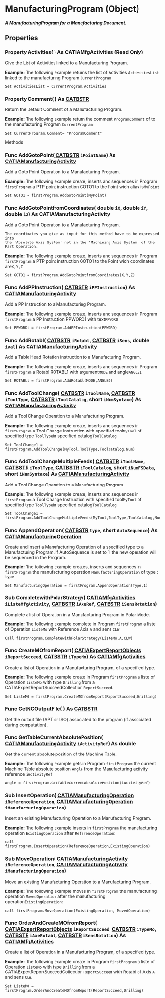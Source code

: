 # ManufacturingProgram (Object)

**_A ManufacturingProgram for a Manufacturing Document._**

## Properties

### Property **Activities**( ) As [CATIAMfgActivities](../ManufacturingInterfaces/interface_MfgActivities_36625.md) (Read Only)

Give the List of Activities linked to a Manufacturing Program.

**Example:**     The following example returns the list of Activities `ActivitiesList` linked to the manufacturing Program `CurrentProgram`

```VBScript
Set ActivitiesList = CurrentProgram.Activities

```

### Property **Comment**( ) As [CATBSTR](../System/typedef_CATBSTR_8129.md)

Return the Default Comment of a Manufacturing Program.

**Example:**     The following example return the comment `ProgramComment` of to the manufacturing Program `CurrentProgram`

```VBScript
Set CurrentProgram.Comment= "ProgramComment"

```

Methods

### Func **AddGotoPoint**( [CATBSTR](../System/typedef_CATBSTR_8129.md)  `iPointName`) As [CATIAManufacturingActivity](../ManufacturingInterfaces/interface_ManufacturingActivity_95999.md)

Add a Goto Point Operation to a Manufacturing Program.

**Example:**     The following example create, inserts and sequences in Program `firstProgram` a PTP point instruction GOTO1 to the Point wich alias is`MyPoint`

```VBScript
Set GOTO1 = firstProgram.AddGotoPoint(MyPoint)

```

### Func **AddGotoPointfromCoordinates**( double  `iX`,  double  `iY`,  double  `iZ`) As [CATIAManufacturingActivity](../ManufacturingInterfaces/interface_ManufacturingActivity_95999.md)

Add a Goto Point Operation to a Manufacturing Program.

```VBScript
The coordinates you give as input for this method have to be expressed into
the 'Absolute Axis System' not in the 'Machining Axis System' of the Part Operation.

```

**Example:**     The following example create, inserts and sequences in Program `firstProgram` a PTP point instruction GOTO1 to the Point wich coordinates are`X,Y,Z`

```VBScript
Set GOTO1 = firstProgram.AddGotoPointfromCoordinates(X,Y,Z)

```

### Func **AddPPInstruction**( [CATBSTR](../System/typedef_CATBSTR_8129.md)  `iPPInstruction`) As [CATIAManufacturingActivity](../ManufacturingInterfaces/interface_ManufacturingActivity_95999.md)

Add a PP Instruction to a Manufacturing Program.

**Example:**     The following example create, inserts and sequences in Program `firstProgram` a PP Instruction PPWORD1 with text`PPWORD`

```VBScript
Set PPWORD1 = firstProgram.AddPPInstruction(PPWORD)

```

### Func **AddRotabl**( [CATBSTR](../System/typedef_CATBSTR_8129.md)  `iRotabl`,  [CATBSTR](../System/typedef_CATBSTR_8129.md)  `iSens`,  double  `ival`) As [CATIAManufacturingActivity](../ManufacturingInterfaces/interface_ManufacturingActivity_95999.md)

Add a Table Head Rotation instruction to a Manufacturing Program.

**Example:**     The following example create, inserts and sequences in Program `firstProgram` a Rotabl ROTABL1 with argument`MODE` and angle`ANGLE1`

```VBScript
Set ROTABL1 = firstProgram.AddRotabl(MODE,ANGLE1)

```

### Func **AddToolChange**( [CATBSTR](../System/typedef_CATBSTR_8129.md)  `iToolName`,  [CATBSTR](../System/typedef_CATBSTR_8129.md)  `iToolType`,  [CATBSTR](../System/typedef_CATBSTR_8129.md)  `iToolCatalog`,  short  `iNumSyntaxe`) As [CATIAManufacturingActivity](../ManufacturingInterfaces/interface_ManufacturingActivity_95999.md)

Add a Tool Change Operation to a Manufacturing Program.

**Example:**     The following example create, inserts and sequences in `firstProgram` a Tool Change Instruction with specified tool`MyTool` of specified type `ToolType`in specified catalog`ToolCatalog`

```VBScript
Set ToolChange1 = firstProgram.AddToolChange(MyTool,ToolType,ToolCatalog,Num)

```

### Func **AddToolChangeMultipleFeeds**( [CATBSTR](../System/typedef_CATBSTR_8129.md)  `iToolName`,  [CATBSTR](../System/typedef_CATBSTR_8129.md)  `iToolType`,  [CATBSTR](../System/typedef_CATBSTR_8129.md)  `iToolCatalog`,  short  `iNumFSData`,  short  `iNumSyntaxe`) As [CATIAManufacturingActivity](../ManufacturingInterfaces/interface_ManufacturingActivity_95999.md)

Add a Tool Change Operation to a Manufacturing Program.

**Example:**     The following example create, inserts and sequences in `firstProgram` a Tool Change Instruction with specified tool`MyTool` of specified type `ToolType`in specified catalog`ToolCatalog`

```VBScript
Set ToolChange1 = firstProgram.AddToolChangeMultipleFeeds(MyTool,ToolType,ToolCatalog,NumFSData,Num)

```

### Func **AppendOperation**( [CATBSTR](../System/typedef_CATBSTR_8129.md)  `type`,  short  `AutoSequence`) As [CATIAManufacturingOperation](../ManufacturingInterfaces/interface_ManufacturingOperation_104658.md)

Create and Insert a Manufacturing Operation of a specified type to a Manufacturing Program.
if AutoSequence is set to 1, the new operation will be sequenced in the Program.

**Example:**     The following example creates, inserts and sequences in `firstProgram` the manufacturing operation `ManufacturingOperation` of type : `type`

```VBScript
Set ManufacturingOperation = firstProgram.AppendOperation(Type,1)

```

### Sub **CompletewithPolarStrategy**( [CATIAMfgActivities](../ManufacturingInterfaces/interface_MfgActivities_36625.md)  `iListeMfgActivity`,  [CATBSTR](../System/typedef_CATBSTR_8129.md)  `iAxeRef`,  [CATBSTR](../System/typedef_CATBSTR_8129.md)  `iSensRotation`)

Complete a list of Operation in a Manufacturing Program in Polar Mode.

**Example:**     The following example complete in Program `firstProgram` a liste of Operation `ListeMo` with Reference Axis `A` and sens `CLW`

```VBScript
Call firstProgram.CompletewithPolarStrategy(ListeMo,A,CLW)

```

### Func **CreateMOfromReport**( [CATIAExpertReportObjects](../GenKnowledgeInterfaces/interface_ExpertReportObjects_77702.md)  `iReportSucceed`,  [CATBSTR](../System/typedef_CATBSTR_8129.md)  `iTypeMo`) As [CATIAMfgActivities](../ManufacturingInterfaces/interface_MfgActivities_36625.md)

Create a list of Operation in a Manufacturing Program, of a specified type.

**Example:**     The following example create in Program `firstProgram` a liste of Operation `ListeMo` with type `Drilling` from a CATIAExpertReportSucceedCollection `ReportSucceed`.

```VBScript
Set ListeMO = firstProgram.CreateMOfromReport(ReportSucceed,Drilling)

```

### Func **GetNCOutputFile**( ) As [CATBSTR](../System/typedef_CATBSTR_8129.md)

Get the output file (APT or ISO) associated to the program (if associated during computation).

### Func **GetTableCurrentAbsolutePosition**( [CATIAManufacturingActivity](../ManufacturingInterfaces/interface_ManufacturingActivity_95999.md)  `iActivityRef`) As double

Get the current absolute position of the Machine Table.

**Example:**     The following example gets in Program `firstProgram` the current Machine Table absolute position `Angle` from the Manufacturing activity reference `iActivityRef`

```VBScript
Angle = firstProgram.GetTableCurrentAbsolutePosition(iActivityRef)

```

### Sub **InsertOperation**( [CATIAManufacturingOperation](../ManufacturingInterfaces/interface_ManufacturingOperation_104658.md)  `iReferenceOperation`,  [CATIAManufacturingOperation](../ManufacturingInterfaces/interface_ManufacturingOperation_104658.md)  `iManufacturingOperation`)

Insert an existing Manufacturing Operation to a Manufacturing Program.

**Example:**     The following example inserts in `firstProgram` the manufacturing operation `ExistingOperation` after `ReferenceOperation`:

```VBScript
call firstProgram.InsertOperation(ReferenceOperation,ExistingOperation)

```

### Sub **MoveOperation**( [CATIAManufacturingActivity](../ManufacturingInterfaces/interface_ManufacturingActivity_95999.md)  `iReferenceOperation`,  [CATIAManufacturingActivity](../ManufacturingInterfaces/interface_ManufacturingActivity_95999.md)  `iManufacturingOperation`)

Move an existing Manufacturing Operation to a Manufacturing Program.

**Example:**     The following example moves in `firstProgram` the manufacturing operation `MovedOperation` after the manufacturing operation`ExistingOperation`:

```VBScript
call firstProgram.MoveOperation(ExistingOperation, MovedOperation)

```

### Func **OrderAndCreateMOfromReport**( [CATIAExpertReportObjects](../GenKnowledgeInterfaces/interface_ExpertReportObjects_77702.md)  `iReportSucceed`,  [CATBSTR](../System/typedef_CATBSTR_8129.md)  `iTypeMo`,  [CATBSTR](../System/typedef_CATBSTR_8129.md)  `iAxeRotabl`,  [CATBSTR](../System/typedef_CATBSTR_8129.md)  `iSensRotation`) As [CATIAMfgActivities](../ManufacturingInterfaces/interface_MfgActivities_36625.md)

Create a list of Operation in a Manufacturing Program, of a specified type.

**Example:**     The following example create in Program `firstProgram` a liste of Operation `ListeMo` with type `Drilling` from a CATIAExpertReportSucceedCollection `ReportSucceed` with Rotabl of Axis `A` and sens `CLW`.

```VBScript
Set ListeMO = firstProgram.OrderAndCreateMOfromReport(ReportSucceed,Drilling)

```